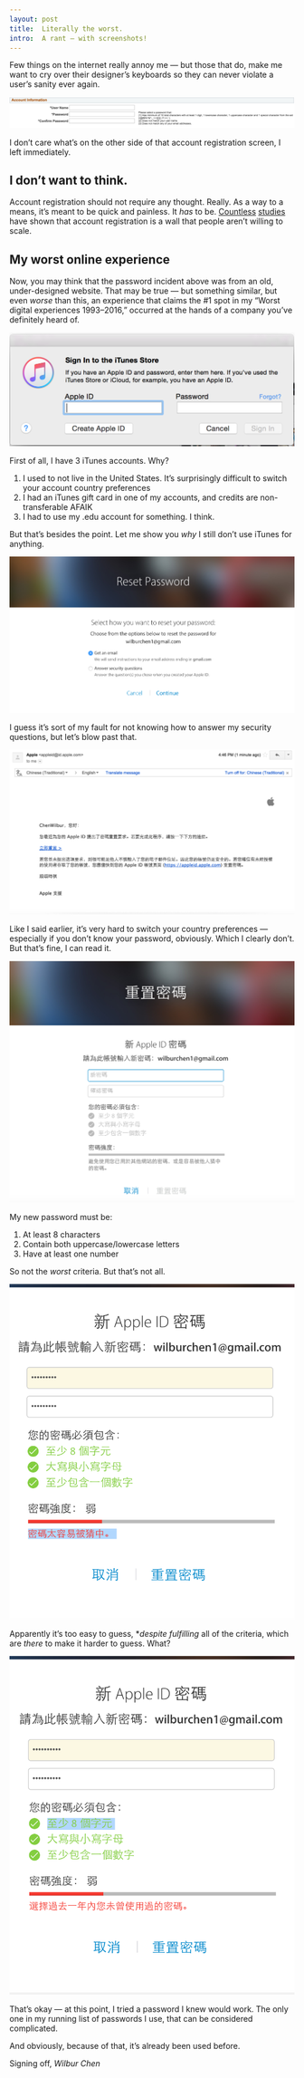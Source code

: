 ```yaml
---
layout: post
title:  Literally the worst.
intro:  A rant — with screenshots!
---
```


Few things on the internet really annoy me — but those that do, make me want to cry over their designer’s keyboards so they can never violate a user’s sanity ever again.

![i hate this](/files/2_19_post_password_pic.png "i HATE THIS")

I don’t care what’s on the other side of that account registration screen, I left immediately. 

## I don’t want to think.

Account registration should not require any thought. Really. As a way to a means, it’s meant to be quick and painless. It *has* to be. <a href='https://medium.com/uie-brain-sparks/the-300-million-button-76b566ae5f73#.f9s0swo4i'>Countless</a> <a href='https://www.nngroup.com/articles/optional-registration/'>studies</a> have shown that account registration is a wall that people aren’t willing to scale. 

## My worst online experience

Now, you may think that the password incident above was from an old, under-designed website. That may be true — but something similar, but even *worse* than this, an experience that claims the #1 spot in my “Worst digital experiences 1993–2016,” occurred at the hands of a company you’ve definitely heard of.  

![i hate this too](/files/2_19_itunes_store.png "i hate this too")

First of all, I have 3 iTunes accounts. Why?

1. I used to not live in the United States. It’s surprisingly difficult to switch your account country preferences
2. I had an iTunes gift card in one of my accounts, and credits are non-transferable <abbr>AFAIK</abbr>
3. I had to use my .edu account for something. I think.

But that’s besides the point. Let me show you *why* I still don’t use iTunes for anything.

![first step](/files/2_19_reset_pw_1.png "step 1")

I guess it’s sort of my fault for not knowing how to answer my security questions, but let’s blow past that.

![second step](/files/2_19_reset_pw_2.png "step 2")

Like I said earlier, it’s very hard to switch your country preferences — especially if you don’t know your password, obviously. Which I clearly don’t. But that’s fine, I can read it.


![third step](/files/2_19_reset_pw_3.png "step 3")

My new password must be:

1. At least 8 characters
2. Contain both uppercase/lowercase letters
3. Have at least one number

So not the *worst* criteria. But that’s not all.

![fourth step](/files/2_19_reset_pw_4.png "step 4")


Apparently it’s too easy to guess, **despite fulfilling* all of the criteria, which are *there* to make it harder to guess. What?

![fifth step](/files/2_19_reset_pw_5.png "step 5")



That’s okay — at this point, I tried a password I knew would work. The only one in my running list of passwords I use, that can be considered complicated.

And obviously, because of that, it’s already been used before.

Signing off,
*Wilbur Chen*






